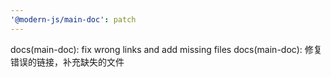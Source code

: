 ```yaml
---
'@modern-js/main-doc': patch
---
```


docs(main-doc): fix wrong links and add missing files
docs(main-doc): 修复错误的链接，补充缺失的文件

